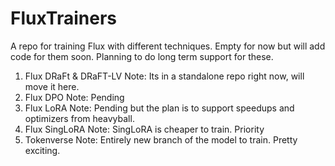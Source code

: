 # FluxTrainers
A repo for training Flux with different techniques. Empty for now but will add code for them soon. Planning to do long term support for these.

1. Flux DRaFt & DRaFT-LV
   Note: Its in a standalone repo right now, will move it here.
2. Flux DPO
   Note: Pending
3. Flux LoRA
   Note: Pending but the plan is to support speedups and optimizers from heavyball.
4. Flux SingLoRA
   Note: SingLoRA is cheaper to train. Priority
5. Tokenverse
   Note: Entirely new branch of the model to train. Pretty exciting. 
